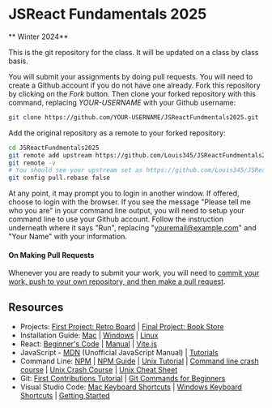 # JSReact Fundamentals 2025

** Winter 2024**

This is the git repository for the class. It will be updated on a class by class basis.

You will submit your assignments by doing pull requests. You will need to create a Github account if you do not have one already. Fork this repository by clicking on the _Fork_ button. Then clone your forked repository with this command, replacing _YOUR-USERNAME_ with your Github username:

```bash
git clone https://github.com/YOUR-USERNAME/JSReactFundmentals2025.git
```

Add the original repository as a remote to your forked repository:

```bash
cd JSReactFundmentals2025
git remote add upstream https://github.com/Louis345/JSReactFundmentals2025.git
git remote -v
# You should see your upstream set as https://github.com/Louis345/JSReactFundmentals2025.git
git config pull.rebase false
```

At any point, it may prompt you to login in another window. If offered, choose to login with the browser. If you see the message "Please tell me who you are" in your command line output, you will need to setup your command line to use your Github account. Follow the instruction underneath where it says "Run", replacing "youremail@example.com" and "Your Name" with your information.

#### On Making Pull Requests

Whenever you are ready to submit your work, you will need to [commit your work, push to your own repository, and then make a pull request](docs/SubmittingAssignments.md).

## Resources

- Projects: [First Project: Retro Board](projects/retro-board/README.md) | [Final Project: Book Store](projects/final-project/README.md)
- Installation Guide: [Mac](docs/InstallationGuideMac.md) | [Windows](docs/InstallationGuideWindows.md) | [Linux](docs/InstallationGuideLinuxAndNVM.md)
- React: [Beginner's Code](https://www.freecodecamp.org/news/react-beginners-guide/) | [Manual](https://reactjs.org/) | [Vite.js](https://vitejs.dev/)
- JavaScript - [MDN](https://developer.mozilla.org/en-US/) (Unofficial JavaScript Manual) | [Tutorials](https://javascript.info/)
- Command Line: [NPM](https://www.npmjs.com/) | [NPM Guide](https://nodesource.com/blog/an-absolute-beginners-guide-to-using-npm/) | [Unix Tutorial](http://www.ee.surrey.ac.uk/Teaching/Unix/) | [Command line crash course](https://developer.mozilla.org/en-US/docs/Learn/Tools_and_testing/Understanding_client-side_tools/Command_line) | [Unix Crash Course](https://itnext.io/unix-command-line-crash-course-453e409d62f5) | [Unix Cheat Sheet](https://www.guru99.com/linux-commands-cheat-sheet.html)
- Git: [First Contributions Tutorial](https://github.com/firstcontributions/first-contributions) | [Git Commands for Beginners](http://rogerdudler.github.io/git-guide/)
- Visual Studio Code: [Mac Keyboard Shortcuts](https://code.visualstudio.com/shortcuts/keyboard-shortcuts-macos.pdf) | [Windows Keyboard Shortcuts](https://code.visualstudio.com/shortcuts/keyboard-shortcuts-windows.pdf) | [Getting Started](https://code.visualstudio.com/docs/getstarted/introvideos)
